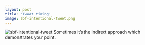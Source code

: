 ```yaml
---
layout: post
title: 'Tweet timing'
image: sbf-intentional-tweet.png
---
```


![sbf-intentional-tweet]({{site.url}}/assets/img/sbf-intentional-tweet.png)
Sometimes it’s the indirect approach which demonstrates your point.  
